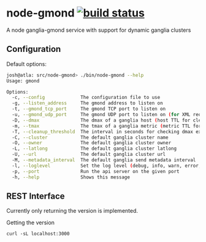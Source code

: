 node-gmond [![build status](https://secure.travis-ci.org/seryl/node-gmond.png)](https://travis-ci.org/seryl/node-gmond)
============

A node ganglia-gmond service with support for dynamic ganglia clusters

Configuration
-------------

Default options:

```bash
josh@atla: src/node-gmond> ./bin/node-gmond --help
Usage: gmond

Options:
  -c, --config             The configuration file to use                          [default: "/etc/node-gmond.json"]
  -g, --listen_address     The gmond address to listen on                         [default: "127.0.0.1"]
  -t, --gmond_tcp_port     The gmond TCP port to listen on                        [default: 8649]
  -u, --gmond_udp_port     The gmond UDP port to listen on (for XML requests)     [default: 8649]
  -D, --dmax               The dmax of a ganglia host (host TTL for cleanup)      [default: 3600]
  -m, --tmax               The tmax of a ganglia metric (metric TTL for cleanup)  [default: 60]
  -T, --cleanup_threshold  The interval in seconds for checking dmax expiration   [default: 300]
  -C, --cluster            The default ganglia cluster name                       [default: "main"]
  -O, --owner              The default ganglia cluster owner                      [default: "unspecified"]
  -L, --latlong            The default ganglia cluster latlong                    [default: "unspecified"]
  -U, --url                The default ganglia cluster url                        [default: "127.0.0.1"]
  -M, --metadata_interval  The default ganglia send metadata interval             [default: 20]
  -l, --loglevel           Set the log level (debug, info, warn, error, fatal)    [default: "warn"]
  -p, --port               Run the api server on the given port                   [default: 3000]
  -h, --help               Shows this message                                     [default: false]
```

REST Interface
--------------

Currently only returning the version is implemented.

Getting the version
```
curl -sL localhost:3000
```
